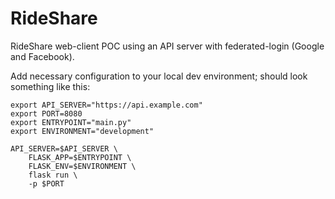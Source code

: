 # RideShare

RideShare web-client POC using an API server with federated-login (Google and Facebook).

Add necessary configuration to your local dev environment; should look something like this:

    export API_SERVER="https://api.example.com"
    export PORT=8080
    export ENTRYPOINT="main.py"
    export ENVIRONMENT="development"

    API_SERVER=$API_SERVER \
        FLASK_APP=$ENTRYPOINT \
        FLASK_ENV=$ENVIRONMENT \
        flask run \
        -p $PORT

